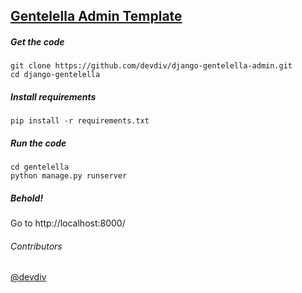 ## [Gentelella Admin Template](https://github.com/devdiv/django-gentelella-admin.git)

##### Get the code
    git clone https://github.com/devdiv/django-gentelella-admin.git
    cd django-gentelella

##### Install requirements 
    pip install -r requirements.txt

##### Run the code
    cd gentelella
    python manage.py runserver 
    
##### Behold!
Go to http://localhost:8000/

###### Contributors 
[@devdiv](https://github.com/devdiv)  
